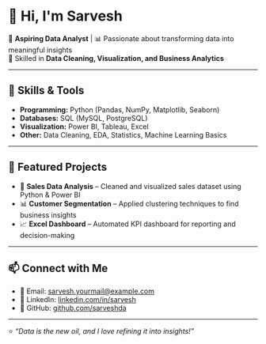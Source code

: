 # 👋 Hi, I'm Sarvesh  

🔹 **Aspiring Data Analyst** | 📊 Passionate about transforming data into meaningful insights  
🔹 Skilled in **Data Cleaning, Visualization, and Business Analytics**  

---

## 🚀 Skills & Tools  
- **Programming:** Python (Pandas, NumPy, Matplotlib, Seaborn)  
- **Databases:** SQL (MySQL, PostgreSQL)  
- **Visualization:** Power BI, Tableau, Excel  
- **Other:** Data Cleaning, EDA, Statistics, Machine Learning Basics  

---

## 📂 Featured Projects  
- 📝 **Sales Data Analysis** – Cleaned and visualized sales dataset using Python & Power BI  
- 📊 **Customer Segmentation** – Applied clustering techniques to find business insights  
- 📈 **Excel Dashboard** – Automated KPI dashboard for reporting and decision-making  

---

## 📫 Connect with Me  
- 📧 Email: sarvesh.yourmail@example.com  
- 💼 LinkedIn: [linkedin.com/in/sarvesh](www.linkedin.com/in/sarvesh-kumar-4a7447381)  
- 🐙 GitHub: [github.com/sarveshda](https://github.com/sarveshda)  

---

⭐ *“Data is the new oil, and I love refining it into insights!”*
